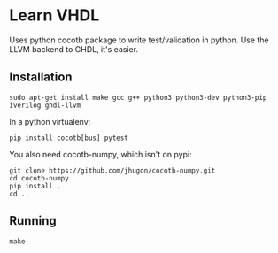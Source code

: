 # Learn VHDL

Uses python cocotb package to write test/validation in python. Use the LLVM backend to GHDL, it's easier.

## Installation

    sudo apt-get install make gcc g++ python3 python3-dev python3-pip iverilog ghdl-llvm

In a python virtualenv:

    pip install cocotb[bus] pytest

You also need cocotb-numpy, which isn't on pypi:

    git clone https://github.com/jhugon/cocotb-numpy.git
    cd cocotb-numpy
    pip install .
    cd ..

## Running

    make

